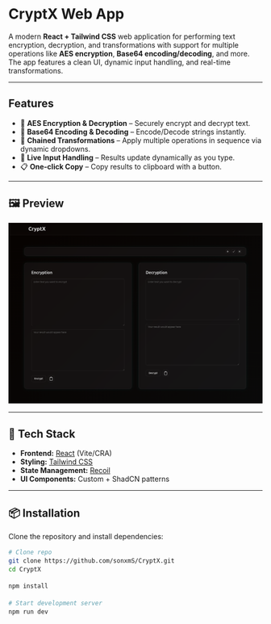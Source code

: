 #  CryptX Web App

A modern **React + Tailwind CSS** web application for performing text encryption, decryption, and transformations with support for multiple operations like **AES encryption**, **Base64 encoding/decoding**, and more.  
The app features a clean UI, dynamic input handling, and real-time transformations.

---

##  Features

- 🔑 **AES Encryption & Decryption** – Securely encrypt and decrypt text.
- 🧩 **Base64 Encoding & Decoding** – Encode/Decode strings instantly.
- 🔄 **Chained Transformations** – Apply multiple operations in sequence via dynamic dropdowns.
- 📝 **Live Input Handling** – Results update dynamically as you type.
- 📋 **One-click Copy** – Copy results to clipboard with a button.

---

## 🖼️ Preview

![App Screenshot](./public/Preview.png)  

---

## 🚀 Tech Stack

- **Frontend:** [React](https://reactjs.org/) (Vite/CRA)  
- **Styling:** [Tailwind CSS](https://tailwindcss.com/)  
- **State Management:** [Recoil](https://recoiljs.org/)  
- **UI Components:** Custom + ShadCN patterns  

---

## 📦 Installation

Clone the repository and install dependencies:

```bash
# Clone repo
git clone https://github.com/sonxmS/CryptX.git
cd CryptX

npm install

# Start development server
npm run dev


